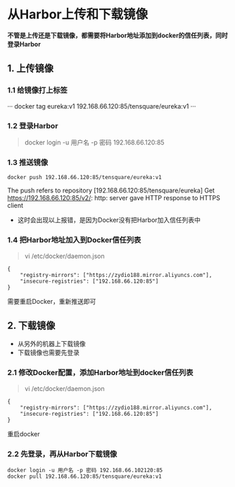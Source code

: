 # 从Harbor上传和下载镜像

**不管是上传还是下载镜像，都需要将Harbor地址添加到docker的信任列表，同时登录Harbor**

## 1. 上传镜像

### 1.1 给镜像打上标签
···
docker tag eureka:v1 192.168.66.120:85/tensquare/eureka:v1
···

### 1.2 登录Harbor
> docker login -u 用户名 -p 密码 192.168.66.120:85

### 1.3 推送镜像
```
docker push 192.168.66.120:85/tensquare/eureka:v1
```
The push refers to repository [192.168.66.120:85/tensquare/eureka]
Get https://192.168.66.120:85/v2/: http: server gave HTTP response to HTTPS client

* 这时会出现以上报错，是因为Docker没有把Harbor加入信任列表中

### 1.4 把Harbor地址加入到Docker信任列表
> vi /etc/docker/daemon.json
```
{
    "registry-mirrors": ["https://zydio188.mirror.aliyuncs.com"],
    "insecure-registries": ["192.168.66.120:85"]
}
```
需要重启Docker，重新推送即可


## 2. 下载镜像
* 从另外的机器上下载镜像
* 下载镜像也需要先登录

### 2.1 修改Docker配置，添加Harbor地址到docker信任列表
> vi /etc/docker/daemon.json
```
{
    "registry-mirrors": ["https://zydio188.mirror.aliyuncs.com"],
    "insecure-registries": ["192.168.66.120:85"]
}
```
重启docker

### 2.2 先登录，再从Harbor下载镜像
```
docker login -u 用户名 -p 密码 192.168.66.102120:85
docker pull 192.168.66.120:85/tensquare/eureka:v1
```
